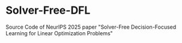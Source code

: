 # Solver-Free-DFL
Source Code of NeurIPS 2025 paper "Solver-Free Decision-Focused Learning for Linear Optimization Problems"
